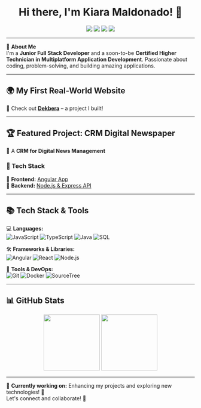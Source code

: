 <h1 align="center">Hi there, I'm Kiara Maldonado! 👋</h1>

<p align="center">
  <img src="https://img.shields.io/badge/Full%20Stack%20Developer-%F0%9F%9A%80-blue" />
  <img src="https://img.shields.io/badge/Angular-%23DD0031?style=flat&logo=angular&logoColor=white" />
  <img src="https://img.shields.io/badge/Node.js-%2343853D?style=flat&logo=node.js&logoColor=white" />
  <img src="https://img.shields.io/badge/Docker-%230db7ed?style=flat&logo=docker&logoColor=white" />
</p>

---

🚀 **About Me**  
I'm a **Junior Full Stack Developer** and a soon-to-be **Certified Higher Technician in Multiplatform Application Development**. Passionate about coding, problem-solving, and building amazing applications.  

---

## 🌍 My First Real-World Website  
🎨 Check out **[Dekbera](https://dekbera.es)** – a project I built!  

---

## 🏆 Featured Project: CRM Digital Newspaper  
📖 A **CRM for Digital News Management**  

### 🔹 Tech Stack  
🔹 **Frontend:** [Angular App](https://github.com/kiaramaldonado/crm_news_front)  
🔹 **Backend:** [Node.js & Express API](https://github.com/kiaramaldonado/crm_news_back)  

---

## 📚 Tech Stack & Tools  
💻 **Languages:**  
![JavaScript](https://img.shields.io/badge/JavaScript-F7DF1E?style=flat&logo=javascript&logoColor=black)
![TypeScript](https://img.shields.io/badge/TypeScript-3178C6?style=flat&logo=typescript&logoColor=white)
![Java](https://img.shields.io/badge/Java-ED8B00?style=flat&logo=java&logoColor=white)
![SQL](https://img.shields.io/badge/SQL-4479A1?style=flat&logo=mysql&logoColor=white)

🛠 **Frameworks & Libraries:**  
![Angular](https://img.shields.io/badge/Angular-DD0031?style=flat&logo=angular&logoColor=white)
![React](https://img.shields.io/badge/React-20232A?style=flat&logo=react&logoColor=61DAFB)
![Node.js](https://img.shields.io/badge/Node.js-43853D?style=flat&logo=node.js&logoColor=white)

🔧 **Tools & DevOps:**  
![Git](https://img.shields.io/badge/Git-F05032?style=flat&logo=git&logoColor=white)
![Docker](https://img.shields.io/badge/Docker-2496ED?style=flat&logo=docker&logoColor=white)
![SourceTree](https://img.shields.io/badge/SourceTree-0052CC?style=flat&logo=sourcetree&logoColor=white)

---

## 📊 GitHub Stats  
<p align="center">
  <img src="https://github-readme-stats.vercel.app/api?username=kiaramaldonado&show_icons=true&theme=radical" height="150px" />
  <img src="https://github-readme-stats.vercel.app/api/top-langs/?username=kiaramaldonado&layout=compact&theme=radical" height="150px" />
</p>

---

🎯 **Currently working on:** Enhancing my projects and exploring new technologies! 🚀  
Let's connect and collaborate! 🤝  
